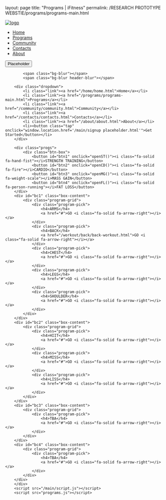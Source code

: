layout: page
title: "Programs | iFitness"
permalink: /RESEARCH PROTOTYPE WEBSTIE/programs/programs-main.html

<!DOCTYPE html>
<html lang="en">
<head>
    <meta charset="UTF-8">
    <meta name="viewport" content="width=device-width, initial-scale=1.0">
    <link rel="stylesheet" href="/main/styles.css"/>
    <link rel="icon" href="/main/image/logoicon.png"/>
    <script src="https://kit.fontawesome.com/411e9dc743.js" crossorigin="anonymous"></script>
    <title>Programs | iFitness</title>
</head>
<body>
    <div class="fade">
        <nav>
            <div class="nav-logo">
                <a href="#"><img src="/main/image/logo.png" alt="logo"></a>
            </div>
            <ul class="nav-links">
                <li class="link"><a href="/home/home.html">Home</a></li>
                <li class="link"><a href="/programs/programs-main.html">Programs</a></li>
                <li class="link"><a href="/community/community.html">Community</a></li>
                <li class="link"><a href="/contacts/contacts.html">Contacts</a></li>
                <li class="link"><a href="/about/about.html">About</a></li>
            </ul>
            <button class="tap" onclick="window.location.href='/main/signup placeholder.html'">Placeholder</button>
            <div class="tap-toggle">
                <i class="fa-solid fa-bars"></i>
            </div>
        </nav>

            <span class="bg-blur"></span>
            <span class="bg-blur header-blur"></span>

        <div class="dropdown">
            <li class="link"><a href="/home/home.html">Home</a></li>
            <li class="link"><a href="/programs/programs-main.html">Programs</a></li>
            <li class="link"><a href="/community/community.html">Community</a></li>
            <li class="link"><a href="/contacts/contacts.html">Contacts</a></li>
            <li class="link"><a href="/about/about.html">About</a></li>
            <li><button class="tap" onclick="window.location.href='/main/signup placeholder.html'">Get Started</button></li>
        </div>
        
        <div class="progs">
            <div class="btn-box">
                <button id="btn1" onclick="openST()"><i class="fa-solid fa-hand-fist"></i>STRENGTH TRAINING</button>
                <button id="btn2" onclick="openCD()"><i class="fa-solid fa-fire"></i>CARDIO</button>
                <button id="btn3" onclick="openMG()"><i class="fa-solid fa-weight-scale"></i>MASS GAIN</button>
                <button id="btn4" onclick="openFL()"><i class="fa-solid fa-person-running"></i>FAT LOSS</button>
        </div>
        <div id="bc1" class="box-content">
            <div class="program-grid">
                <div class="program-pick">
                    <h4>ARMS</h4>
                    <a href="#">GO <i class="fa-solid fa-arrow-right"></i></a>
                </div>
                <div class="program-pick">
                    <h4>BACK</h4>
                    <a href="/workout/back/back-workout.html">GO <i class="fa-solid fa-arrow-right"></i></a>
                </div>
                <div class="program-pick">
                    <h4>CHEST</h4>
                    <a href="#">GO <i class="fa-solid fa-arrow-right"></i></a>
                </div>
                <div class="program-pick">
                    <h4>LEGS</h4>
                    <a href="#">GO <i class="fa-solid fa-arrow-right"></i></a>
                </div>
                <div class="program-pick">
                    <h4>SHOULDER</h4>
                    <a href="#">GO <i class="fa-solid fa-arrow-right"></i></a>
                </div>
            </div>
        </div>
        <div id="bc2" class="box-content">
            <div class="program-grid">
                <div class="program-pick">
                    <h4>HIIT</h4>
                    <a href="#">GO <i class="fa-solid fa-arrow-right"></i></a>
                </div>
                <div class="program-pick">
                    <h4>MISS</h4>
                    <a href="#">GO <i class="fa-solid fa-arrow-right"></i></a>
                </div>
                <div class="program-pick">
                    <h4>LISS</h4>
                    <a href="#">GO <i class="fa-solid fa-arrow-right"></i></a>
                </div>
            </div>
        </div>
        <div id="bc3" class="box-content">
            <div class="program-grid">
                <div class="program-pick">
                    <h4>TBA</h4>
                    <a href="#">GO <i class="fa-solid fa-arrow-right"></i></a>
                </div>
            </div>
        </div>
        <div id="bc4" class="box-content">
            <div class="program-grid">
                <div class="program-pick">
                    <h4>TBA</h4>
                    <a href="#">GO <i class="fa-solid fa-arrow-right"></i></a>
                </div>
            </div>
        </div>
        </div>
        <script src="/main/script.js"></script>
        <script src="programs.js"></script>
</body>
</html>
